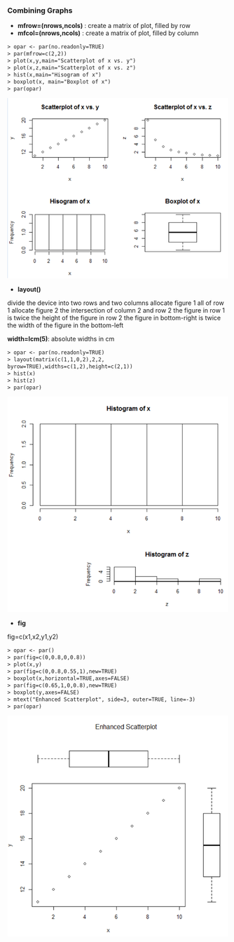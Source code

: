 ### Combining Graphs

* **mfrow=(nrows,ncols)** : create a matrix of plot, filled by row
* **mfcol=(nrows,ncols)** : create a matrix of plot, filled by column

```
> opar <- par(no.readonly=TRUE)
> par(mfrow=c(2,2))
> plot(x,y,main="Scatterplot of x vs. y")
> plot(x,z,main="Scatterplot of x vs. z")
> hist(x,main="Hisogram of x")
> boxplot(x, main="Boxplot of x")
> par(opar)
```
![](/ch2-graphs/combining.PNG)

* **layout()**

divide the device into two rows and two columns
allocate figure 1 all of row 1
allocate figure 2 the intersection of column 2 and row 2
the figure in row 1 is twice the height of the figure in row 2
the figure in bottom-right is twice the width of the figure in the bottom-left

**width=lcm(5)**: absolute widths in cm
```
> opar <- par(no.readonly=TRUE)
> layout(matrix(c(1,1,0,2),2,2, byrow=TRUE),widths=c(1,2),height=c(2,1))
> hist(x)
> hist(z)
> par(opar)
```
![](/ch2-graphs/layout.PNG)

* **fig**

fig=c(x1,x2,y1,y2)

```
> opar <- par()
> par(fig=c(0,0.8,0,0.8))
> plot(x,y)
> par(fig=c(0,0.8,0.55,1),new=TRUE)
> boxplot(x,horizontal=TRUE,axes=FALSE)
> par(fig=c(0.65,1,0,0.8),new=TRUE)
> boxplot(y,axes=FALSE)
> mtext("Enhanced Scatterplot", side=3, outer=TRUE, line=-3)
> par(opar)
```
![](/ch2-graphs/fig.PNG)
